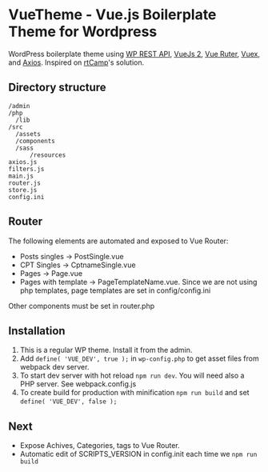 
# VueTheme - Vue.js Boilerplate Theme for Wordpress
WordPress boilerplate theme using [WP REST API](https://developer.wordpress.org/rest-api/), [VueJs 2](http://vuejs.org), [Vue Ruter](https://router.vuejs.org/), [Vuex](https://vuex.vuejs.org/), and [Axios](https://github.com/axios/axios). Inspired on [rtCamp](https://github.com/rtCamp/VueTheme)'s solution.

## Directory structure
```
/admin
/php
  /lib
/src
  /assets 
  /components
  /sass
      /resources
axios.js
filters.js 
main.js
router.js
store.js 
config.ini
```

## Router
The following elements are automated and exposed to Vue Router:
* Posts singles -> PostSingle.vue 
* CPT Singles -> CptnameSingle.vue
* Pages -> Page.vue
* Pages with template -> PageTemplateName.vue. Since we are not using php templates, page templates are set in config/config.ini

Other components must be set in router.php

## Installation
1. This is a regular WP theme. Install it from the admin.
2. Add `define( 'VUE_DEV', true );` in `wp-config.php` to get asset files from webpack dev server.
3. To start dev server with hot reload `npm run dev`. You will need also a PHP server. See webpack.config.js
5. To create build for production with minification `npm run build` and set `define( 'VUE_DEV', false );`

## Next
* Expose Achives, Categories, tags to Vue Router.
* Automatic edit of SCRIPTS_VERSION in config.init each time we `npm run build`
